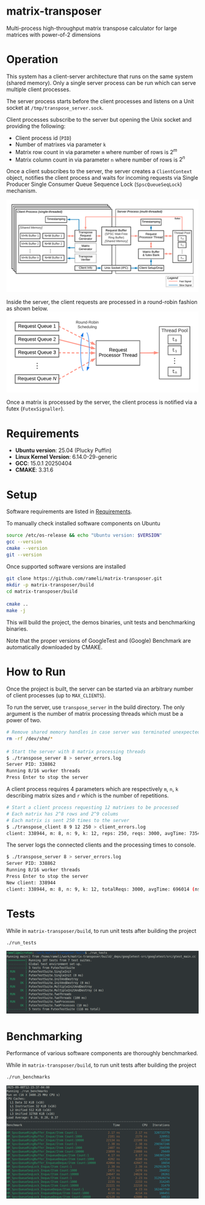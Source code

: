# matrix-transposer
Multi-process high-throughput matrix transpose calculator for large matrices with power-of-2 dimensions

# Operation
This system has a client-server architecture that runs on the same system (shared memory). Only a single server process can be run which can serve multiple client processes.

The server process starts before the client processes and listens on a Unit socket at `/tmp/transpose_server.sock`. 

Client processes subscribe to the server but opening the Unix socket and providing the following:
- Client process id (`PID`)
- Number of matrixes via parameter `k`
- Matrix row count in via parameter `m` where number of rows is $2^m$
- Matrix column count in via parameter `n` where number of rows is $2^n$

Once a client subscribes to the server, the server creates a `ClientContext` object, notifies the client process and waits for incoming requests via Single Producer Single Consumer Queue Sequence Lock (`SpscQueueSeqLock`) mechanism.

![System Diagram](doc/system_diagram.png)

Inside the server, the client requests are processed in a round-robin fashion as shown below.
![Server Thread Pool](doc/server_threads.png)

Once a matrix is processed by the server, the client process is notified via a futex (`FutexSignaller`).

# Requirements
- **Ubuntu version**: 25.04 (Plucky Puffin)
- **Linux Kernel Version**: 6.14.0-29-generic
- **GCC**: 15.0.1 20250404
- **CMAKE**: 3.31.6

# Setup
Software requirements are listed in [Requirements](#Requirements).

To manually check installed software components on Ubuntu
```bash
source /etc/os-release && echo "Ubuntu version: $VERSION"
gcc --version
cmake --version
git --version
```

Once supported software versions are installed
```bash
git clone https://github.com/rameli/matrix-transposer.git
mkdir -p matrix-transposer/build
cd matrix-transposer/build

cmake ..
make -j
```

This will build the project, the demos binaries, unit tests and benchmarking binaries. 

Note that the proper versions of GoogleTest and (Google) Benchmark are automatically downloaded by CMAKE.

# How to Run
Once the project is built, the server can be started via an arbitrary number of client processes (up to `MAX_CLIENTS`).

To run the server, use `transpose_server` in the build directory. The only argument is the number of matrix processing threads which must be a power of two.
```bash
# Remove shared memory handles in case server was terminated unexpectedly
rm -rf /dev/shm/*

# Start the server with 8 matrix processing threads
$ ./transpose_server 8 > server_errors.log
Server PID: 338862
Running 8/16 worker threads
Press Enter to stop the server
```

A client process requires 4 parameters which are respectively `m`, `n`, `k` describing matrix sizes and `r` which is the number of repetitions.
```bash
# Start a client process requesting 12 matrixes to be processed
# Each matrix has 2^8 rows and 2^9 colums
# Each matrix is sent 250 times to the server
$ ./transpose_client 8 9 12 250 > client_errors.log
client: 338944, m: 8, n: 9, k: 12, reps: 250, reqs: 3000, avgTime: 735476 (ns)
```

The server logs the connected clients and the processing times to console.
```bash
$ ./transpose_server 8 > server_errors.log
Server PID: 338862
Running 8/16 worker threads
Press Enter to stop the server
New client: 338944
client: 338944, m: 8, n: 9, k: 12, totalReqs: 3000, avgTime: 696014 (ns)
```

# Tests
While in `matrix-transposer/build`, to run unit tests after building the project
```bash
./run_tests
```
![Unit Tests Results](doc/tests.png)

# Benchmarking
Performance of various software components are thoroughly benchmarked.

While in `matrix-transposer/build`, to run unit tests after building the project
```bash
./run_benchmarks
```
![Benchmark Results](doc/benchmarks.png)
